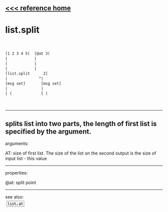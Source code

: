 [<<< reference home](ceammc_lib.md)
---

# list.split

```


[1 2 3 4 5(  [@at 3(
|            |
|            |
|            |
[list.split      2]
|              ^|
[msg set]       [msg set]
|               |
[ (             [ (
                
            
```
---
splits list into two parts, the length of first list is specified by the
            argument.
---
arguments:

AT: size of first list. The size of the list on the second
            output is the size of input list - this value<br>

---
properties:

@at: split point<br>

---
see also:<br>
[![list.at](img/object_list.at.png)](list.at.md)
